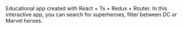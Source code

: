 Educational app created with React + Ts + Redux + Router. In this interactive app, you can search for superheroes, filter between DC or Marvel heroes.

